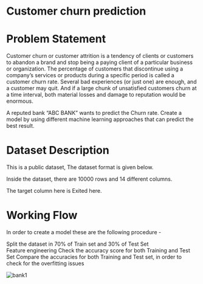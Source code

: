 # Customer churn prediction

# Problem Statement 
Customer churn or customer attrition is a tendency of clients or customers to abandon a brand and stop being a paying client of a particular business or organization. The percentage of customers that discontinue using a company’s services or products during a specific period is called a customer churn rate. Several bad experiences (or just one) are enough, and a customer may quit. And if a large chunk of unsatisfied customers churn at a time interval, both material losses and damage to reputation would be enormous.

A reputed bank “ABC BANK” wants to predict the Churn rate. Create a model by using different machine learning approaches that can predict the best result.

# Dataset Description

This is a public dataset, The dataset format is given below.

Inside the dataset, there are 10000 rows and 14 different columns.

The target column here is Exited here.

# Working Flow

In order to create a model these are the following procedure -

Split the dataset in 70% of Train set and 30% of Test Set  
Feature engineering
Check the accuracy score for both Training and Test Set
Compare the accuracies for both Training and Test set, in order to check for the overfitting issues




![bank1](https://github.com/Sweta-vashisth/Bank-Customer-Churn-prediction/assets/65237868/800a0fda-62a4-4d0e-8803-165c752a2963)
